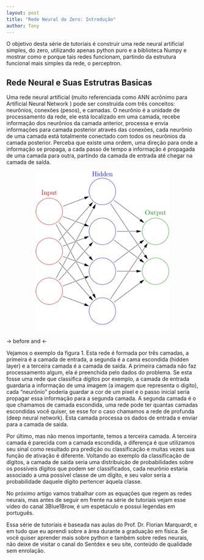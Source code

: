 ```yaml
---
layout: post
title: "Rede Neural do Zero: Introdução"
author: Tony
---
```


 O objetivo desta série de tutoriais é construir uma rede neural artificial simples, do zero, utilizando apenas python puro e a biblioteca Numpy e mostrar como e porque tais redes funcionam, partindo da estrutura funcional mais simples da rede, o perceptron.  

## Rede Neural e Suas Estrutras Basicas

 Uma rede neural artificial (muito referenciada como ANN acrônimo para Artificial Neural Network ) pode ser construída com três conceitos: neurônios, conexões (pesos), e camadas.
 O neurônio é a unidade de processamento da rede, ele está localizado em uma camada, recebe informação dos neurônios da camada anterior, processa  e envia informações para camada posterior através das conexões, cada neurônio de uma camada está totalmente conectado com todos os neurônios da camada posterior. Perceba que existe uma ordem, uma direção para onde a informação se propaga, a cada passo de tempo a informação é propagada de uma camada para outra, partindo da camada de entrada até chegar na camada de saída. 

<p align="center">
  <img src="/assets/images/anthony/netexapleaan1.png" alt="Sublime's custom image" width="350"/>
</p>
-> before and <-

 Vejamos o exemplo da figura 1. Esta rede é formada por três camadas, a primeira é a camada de entrada, a segunda é a cama escondida (hidden layer) e a terceira camada é a camada de saída. 
 A primeira camada não faz processamento algum, ela é preenchida pelo dados do problema. Se esta fosse uma rede que classifica dígitos por exemplo, a camada de entrada guardaria a informação de uma imagem (a imagem que representa o digito), cada “neurônio” poderia guardar a cor de um pixel e o passo inicial seria propagar essa informação para a segunda camada.
 A segunda camada é o que chamamos de camada escondida, uma rede pode ter quantas camadas escondidas você quiser, se esse for o caso chamamos a rede de profunda (deep neural network). Esta camada processa os dados de entrada e enviar para a camada de saída.

 Por último, mas não menos importante, temos a terceira camada. A terceira camada é parecida com a camada escondida, a diferença é que utilizamos seu sinal como resultado pra predição ou classificação e muitas vezes sua função de ativação é diferente. Voltando ao exemplo da classificação de dígitos, a camada de saída seria uma distribuição de probabilidades sobre os possíveis dígitos que podem ser classificados, cada neurônio estaria associado a uma possível classe de um dígito, e seu valor seria a probabilidade daquele dígito pertencer àquela classe.

 No próximo artigo vamos trabalhar com as equações que regem as redes neurais, mas antes de seguir em frente na série de tutoriais vejam esse vídeo do canal 3Blue1Brow, é um espetáculo e possui legendas em português.

 Essa série de tutoriais é baseada nas aulas do Prof. Dr. Florian Marquardt, e em tudo que eu aprendi sobre a área durante a graduação em física. Se você quiser aprender mais sobre python e também sobre redes neurais, não deixe de visitar o canal do Sentdex e seu site, conteúdo de qualidade sem enrolação.

